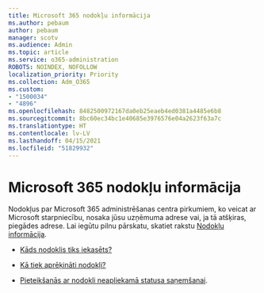 ```yaml
---
title: Microsoft 365 nodokļu informācija
ms.author: pebaum
author: pebaum
manager: scotv
ms.audience: Admin
ms.topic: article
ms.service: o365-administration
ROBOTS: NOINDEX, NOFOLLOW
localization_priority: Priority
ms.collection: Adm_O365
ms.custom:
- "1500034"
- "4896"
ms.openlocfilehash: 8482500972167da0eb25eaeb4ed0381a4485e6b8
ms.sourcegitcommit: 8bc60ec34bc1e40685e3976576e04a2623f63a7c
ms.translationtype: HT
ms.contentlocale: lv-LV
ms.lasthandoff: 04/15/2021
ms.locfileid: "51829932"
---
```

# <a name="microsoft-365-tax-information"></a>Microsoft 365 nodokļu informācija

Nodokļus par Microsoft 365 administrēšanas centra pirkumiem, ko veicat ar Microsoft starpniecību, nosaka jūsu uzņēmuma adrese vai, ja tā atšķiras, piegādes adrese. Lai iegūtu pilnu pārskatu, skatiet rakstu [Nodokļu informācija](https://docs.microsoft.com/microsoft-365/commerce/billing-and-payments/tax-information?view=o365-worldwide).

- [Kāds nodoklis tiks iekasēts?](https://docs.microsoft.com/microsoft-365/commerce/billing-and-payments/tax-information?view=o365-worldwide#what-tax-will-i-be-charged) 

- [Kā tiek aprēķināti nodokļi?](https://docs.microsoft.com/microsoft-365/commerce/billing-and-payments/tax-information?view=o365-worldwide#how-taxes-are-calculated)

- [Pieteikšanās ar nodokli neapliekamā statusa saņemšanai](https://docs.microsoft.com/microsoft-365/commerce/billing-and-payments/tax-information?view=o365-worldwide#apply-for-tax-exempt-status).
